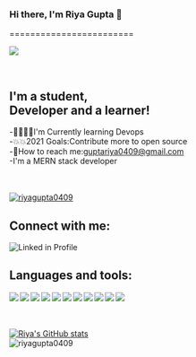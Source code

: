 ### Hi there, I'm <strong>Riya Gupta</strong> 👋️
========================

![](https://komarev.com/ghpvc/?username=riyagupta0409&color=blue&label=PROFILE+VIEWS)

<br/>

## I'm a student,<br/>Developer and a learner!
-👨‍💻️👨‍💻️I'm Currently learning Devops <br/>
-💥️💥️2021 Goals:Contribute more to open source <br/>
-📧️How to reach me:guptariya0409@gmail.com <br/>
-I'm a MERN stack developer <br/>
<br/>
<br/>


[![riyagupta0409](https://github-profile-trophy.vercel.app/?username=riyagupta0409)](https://github.com/ryo-ma/github-profile-trophy)


## Connect with me:
[<img align="left" alt="Linked in Profile" src="https://img.shields.io/badge/LinkedIn-0077B5?style=for-the-badge&logo=linkedin&logoColor=white"/>](https://www.linkedin.com/in/riya-gupta-bb06a7166)
<br/>
## Languages and tools:
<img align="left" margin="2px"  src="https://img.shields.io/badge/Python-3776AB?style=for-the-badge&logo=python&logoColor=white"/>
<img align="left" margin="2px"  src="https://img.shields.io/badge/HTML5-E34F26?style=for-the-badge&logo=html5&logoColor=white"/>
<img align="left" margin="2px"  src="https://img.shields.io/badge/CSS3-1572B6?style=for-the-badge&logo=css3&logoColor=white"/>
<img align="left" margin="2px"  src="https://img.shields.io/badge/JavaScript-323330?style=for-the-badge&logo=javascript&logoColor=F7DF1E}"/>
<img align="left" margin="2px"  src="https://img.shields.io/badge/C%2B%2B-00599C?style=for-the-badge&logo=c%2B%2B&logoColor=white"/>
<img align="left" margin="2px"  src="https://img.shields.io/badge/MongoDB-4EA94B?style=for-the-badge&logo=mongodb&logoColor=white"/>
<img align="left" margin="2px"  src="https://img.shields.io/badge/npm-CB3837?style=for-the-badge&logo=npm&logoColor=white"/>
<img align="left" margin="2px"  src="https://img.shields.io/badge/React-20232A?style=for-the-badge&logo=react&logoColor=61DAFB}"/>
<img align="left" margin="2px"  src="https://img.shields.io/badge/Node.js-43853D?style=for-the-badge&logo=node.js&logoColor=white"/>
<img align="left" margin="2px"  src="https://img.shields.io/badge/Express.js-404D59?style=for-the-badge"/>
<img align='left' margin="2px"  src="https://img.shields.io/badge/MySQL-00000F?style=for-the-badge&logo=mysql&logoColor=white"/>
<br/>
<br/>
<br/>



[![Riya's GitHub stats](https://github-readme-stats.vercel.app/api?username=riyagupta0409&show_icons=true&theme=radical&align=left )](https://github.com/riyagupta0409/github-readme-stats)
<br/>
![riyagupta0409](https://github-readme-streak-stats.herokuapp.com/?user=riyagupta0409&theme=radical&align=left)

